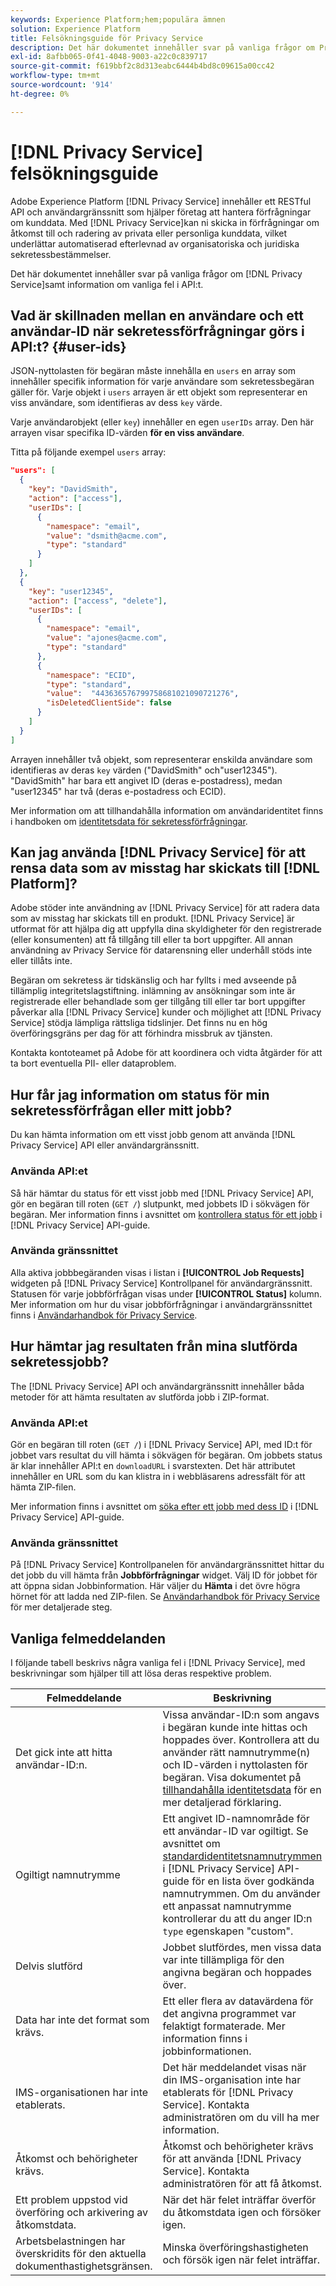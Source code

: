 ```yaml
---
keywords: Experience Platform;hem;populära ämnen
solution: Experience Platform
title: Felsökningsguide för Privacy Service
description: Det här dokumentet innehåller svar på vanliga frågor om Privacy Service samt information om vanliga fel i API:t.
exl-id: 8afbb065-0f41-4048-9003-a22c0c839717
source-git-commit: f619bbf2c8d313eabc6444b4bd8c09615a00cc42
workflow-type: tm+mt
source-wordcount: '914'
ht-degree: 0%

---
```


# [!DNL Privacy Service] felsökningsguide

Adobe Experience Platform [!DNL Privacy Service] innehåller ett RESTful API och användargränssnitt som hjälper företag att hantera förfrågningar om kunddata. Med [!DNL Privacy Service]kan ni skicka in förfrågningar om åtkomst till och radering av privata eller personliga kunddata, vilket underlättar automatiserad efterlevnad av organisatoriska och juridiska sekretessbestämmelser.

Det här dokumentet innehåller svar på vanliga frågor om [!DNL Privacy Service]samt information om vanliga fel i API:t.

## Vad är skillnaden mellan en användare och ett användar-ID när sekretessförfrågningar görs i API:t? {#user-ids}

JSON-nyttolasten för begäran måste innehålla en `users` en array som innehåller specifik information för varje användare som sekretessbegäran gäller för. Varje objekt i `users` arrayen är ett objekt som representerar en viss användare, som identifieras av dess `key` värde.

Varje användarobjekt (eller `key`) innehåller en egen `userIDs` array. Den här arrayen visar specifika ID-värden **för en viss användare**.

Titta på följande exempel `users` array:

```json
"users": [
  {
    "key": "DavidSmith",
    "action": ["access"],
    "userIDs": [
      {
        "namespace": "email",
        "value": "dsmith@acme.com",
        "type": "standard"
      }
    ]
  },
  {
    "key": "user12345",
    "action": ["access", "delete"],
    "userIDs": [
      {
        "namespace": "email",
        "value": "ajones@acme.com",
        "type": "standard"
      },
      {
        "namespace": "ECID",
        "type": "standard",
        "value":  "443636576799758681021090721276",
        "isDeletedClientSide": false
      }
    ]
  }
]
```

Arrayen innehåller två objekt, som representerar enskilda användare som identifieras av deras `key` värden (&quot;DavidSmith&quot; och&quot;user12345&quot;). &quot;DavidSmith&quot; har bara ett angivet ID (deras e-postadress), medan &quot;user12345&quot; har två (deras e-postadress och ECID).

Mer information om att tillhandahålla information om användaridentitet finns i handboken om [identitetsdata för sekretessförfrågningar](identity-data.md).


## Kan jag använda [!DNL Privacy Service] för att rensa data som av misstag har skickats till [!DNL Platform]?

Adobe stöder inte användning av [!DNL Privacy Service] för att radera data som av misstag har skickats till en produkt. [!DNL Privacy Service] är utformat för att hjälpa dig att uppfylla dina skyldigheter för den registrerade (eller konsumenten) att få tillgång till eller ta bort uppgifter. All annan användning av Privacy Service för datarensning eller underhåll stöds inte eller tillåts inte.

Begäran om sekretess är tidskänslig och har fyllts i med avseende på tillämplig integritetslagstiftning. inlämning av ansökningar som inte är registrerade eller behandlade som ger tillgång till eller tar bort uppgifter påverkar alla [!DNL Privacy Service] kunder och möjlighet att [!DNL Privacy Service] stödja lämpliga rättsliga tidslinjer. Det finns nu en hög överföringsgräns per dag för att förhindra missbruk av tjänsten.

Kontakta kontoteamet på Adobe för att koordinera och vidta åtgärder för att ta bort eventuella PII- eller dataproblem.

## Hur får jag information om status för min sekretessförfrågan eller mitt jobb?

Du kan hämta information om ett visst jobb genom att använda [!DNL Privacy Service] API eller användargränssnitt.

### Använda API:et

Så här hämtar du status för ett visst jobb med [!DNL Privacy Service] API, gör en begäran till roten (`GET /`) slutpunkt, med jobbets ID i sökvägen för begäran. Mer information finns i avsnittet om [kontrollera status för ett jobb](api/privacy-jobs.md#check-the-status-of-a-job) i [!DNL Privacy Service] API-guide.

### Använda gränssnittet

Alla aktiva jobbbegäranden visas i listan i **[!UICONTROL Job Requests]** widgeten på [!DNL Privacy Service] Kontrollpanel för användargränssnitt. Statusen för varje jobbförfrågan visas under **[!UICONTROL Status]** kolumn. Mer information om hur du visar jobbförfrågningar i användargränssnittet finns i [Användarhandbok för Privacy Service](ui/user-guide.md).

## Hur hämtar jag resultaten från mina slutförda sekretessjobb?

The [!DNL Privacy Service] API och användargränssnitt innehåller båda metoder för att hämta resultaten av slutförda jobb i ZIP-format.

### Använda API:et

Gör en begäran till roten (`GET /`) i [!DNL Privacy Service] API, med ID:t för jobbet vars resultat du vill hämta i sökvägen för begäran. Om jobbets status är klar innehåller API:t en `downloadURL` i svarstexten. Det här attributet innehåller en URL som du kan klistra in i webbläsarens adressfält för att hämta ZIP-filen.

Mer information finns i avsnittet om [söka efter ett jobb med dess ID](api/privacy-jobs.md#check-the-status-of-a-job) i [!DNL Privacy Service] API-guide.

### Använda gränssnittet

På [!DNL Privacy Service] Kontrollpanelen för användargränssnittet hittar du det jobb du vill hämta från **Jobbförfrågningar** widget. Välj ID för jobbet för att öppna sidan Jobbinformation. Här väljer du **Hämta** i det övre högra hörnet för att ladda ned ZIP-filen. Se [Användarhandbok för Privacy Service](ui/user-guide.md) för mer detaljerade steg.

## Vanliga felmeddelanden

I följande tabell beskrivs några vanliga fel i [!DNL Privacy Service], med beskrivningar som hjälper till att lösa deras respektive problem.

| Felmeddelande | Beskrivning |
| --- | --- |
| Det gick inte att hitta användar-ID:n. | Vissa användar-ID:n som angavs i begäran kunde inte hittas och hoppades över. Kontrollera att du använder rätt namnutrymme(n) och ID-värden i nyttolasten för begäran. Visa dokumentet på [tillhandahålla identitetsdata](./identity-data.md) för en mer detaljerad förklaring. |
| Ogiltigt namnutrymme | Ett angivet ID-namnområde för ett användar-ID var ogiltigt. Se avsnittet om [standardidentitetsnamnutrymmen](./api/appendix.md#standard-namespaces) i [!DNL Privacy Service] API-guide för en lista över godkända namnutrymmen. Om du använder ett anpassat namnutrymme kontrollerar du att du anger ID:n `type` egenskapen &quot;custom&quot;. |
| Delvis slutförd | Jobbet slutfördes, men vissa data var inte tillämpliga för den angivna begäran och hoppades över. |
| Data har inte det format som krävs. | Ett eller flera av datavärdena för det angivna programmet var felaktigt formaterade. Mer information finns i jobbinformationen. |
| IMS-organisationen har inte etablerats. | Det här meddelandet visas när din IMS-organisation inte har etablerats för [!DNL Privacy Service]. Kontakta administratören om du vill ha mer information. |
| Åtkomst och behörigheter krävs. | Åtkomst och behörigheter krävs för att använda [!DNL Privacy Service]. Kontakta administratören för att få åtkomst. |
| Ett problem uppstod vid överföring och arkivering av åtkomstdata. | När det här felet inträffar överför du åtkomstdata igen och försöker igen. |
| Arbetsbelastningen har överskridits för den aktuella dokumenthastighetsgränsen. | Minska överföringshastigheten och försök igen när felet inträffar. |
